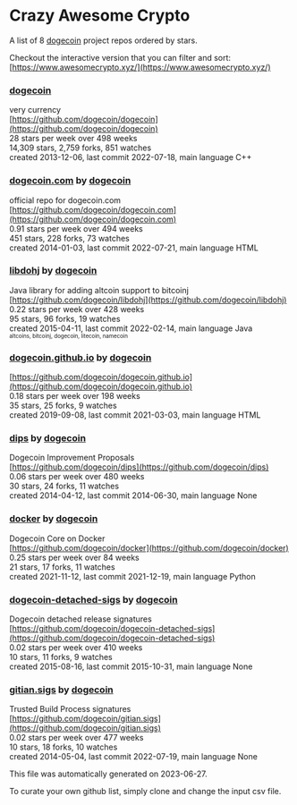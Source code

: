 # Crazy Awesome Crypto
A list of 8 [dogecoin](https://github.com/dogecoin) project repos ordered by stars.  

Checkout the interactive version that you can filter and sort: 
[https://www.awesomecrypto.xyz/](https://www.awesomecrypto.xyz/)  


### [dogecoin](https://github.com/dogecoin/dogecoin)  
very currency  
[https://github.com/dogecoin/dogecoin](https://github.com/dogecoin/dogecoin)  
28 stars per week over 498 weeks  
14,309 stars, 2,759 forks, 851 watches  
created 2013-12-06, last commit 2022-07-18, main language C++  


### [dogecoin.com](https://github.com/dogecoin/dogecoin.com) by [dogecoin](https://github.com/dogecoin)  
official repo for dogecoin.com  
[https://github.com/dogecoin/dogecoin.com](https://github.com/dogecoin/dogecoin.com)  
0.91 stars per week over 494 weeks  
451 stars, 228 forks, 73 watches  
created 2014-01-03, last commit 2022-07-21, main language HTML  


### [libdohj](https://github.com/dogecoin/libdohj) by [dogecoin](https://github.com/dogecoin)  
Java library for adding altcoin support to bitcoinj  
[https://github.com/dogecoin/libdohj](https://github.com/dogecoin/libdohj)  
0.22 stars per week over 428 weeks  
95 stars, 96 forks, 19 watches  
created 2015-04-11, last commit 2022-02-14, main language Java  
<sub><sup>altcoins, bitcoinj, dogecoin, litecoin, namecoin</sup></sub>


### [dogecoin.github.io](https://github.com/dogecoin/dogecoin.github.io) by [dogecoin](https://github.com/dogecoin)  
  
[https://github.com/dogecoin/dogecoin.github.io](https://github.com/dogecoin/dogecoin.github.io)  
0.18 stars per week over 198 weeks  
35 stars, 25 forks, 9 watches  
created 2019-09-08, last commit 2021-03-03, main language HTML  


### [dips](https://github.com/dogecoin/dips) by [dogecoin](https://github.com/dogecoin)  
Dogecoin Improvement Proposals  
[https://github.com/dogecoin/dips](https://github.com/dogecoin/dips)  
0.06 stars per week over 480 weeks  
30 stars, 24 forks, 11 watches  
created 2014-04-12, last commit 2014-06-30, main language None  


### [docker](https://github.com/dogecoin/docker) by [dogecoin](https://github.com/dogecoin)  
Dogecoin Core on Docker  
[https://github.com/dogecoin/docker](https://github.com/dogecoin/docker)  
0.25 stars per week over 84 weeks  
21 stars, 17 forks, 11 watches  
created 2021-11-12, last commit 2021-12-19, main language Python  


### [dogecoin-detached-sigs](https://github.com/dogecoin/dogecoin-detached-sigs) by [dogecoin](https://github.com/dogecoin)  
Dogecoin detached release signatures  
[https://github.com/dogecoin/dogecoin-detached-sigs](https://github.com/dogecoin/dogecoin-detached-sigs)  
0.02 stars per week over 410 weeks  
10 stars, 11 forks, 9 watches  
created 2015-08-16, last commit 2015-10-31, main language None  


### [gitian.sigs](https://github.com/dogecoin/gitian.sigs) by [dogecoin](https://github.com/dogecoin)  
Trusted Build Process signatures  
[https://github.com/dogecoin/gitian.sigs](https://github.com/dogecoin/gitian.sigs)  
0.02 stars per week over 477 weeks  
10 stars, 18 forks, 10 watches  
created 2014-05-04, last commit 2022-07-19, main language None  


This file was automatically generated on 2023-06-27.  

To curate your own github list, simply clone and change the input csv file.  